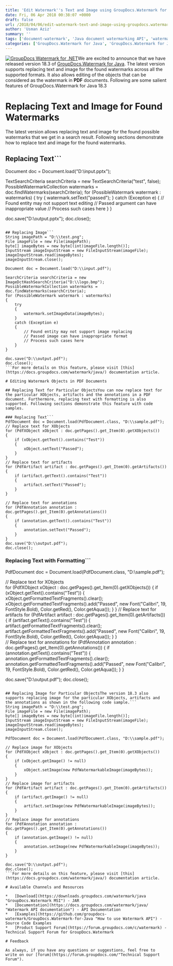 ```yaml
---
title: 'Edit Watermark''s Text and Image using GroupDocs.Watermark for Java 18.3'
date: Fri, 06 Apr 2018 00:38:07 +0000
draft: false
url: /2018/04/06/edit-watermark-text-and-image-using-groupdocs.watermark-for-java-18.3/
author: 'Usman Aziz'
summary: ''
tags: ['document-watermark', 'Java document watermarking API', 'watermarking API for Java']
categories: ['GroupDocs.Watermark for Java', 'GroupDocs.Watermark for Java Releases', 'GroupDocs.Watermark Product Family']
---
```


[![GroupDocs Watermark for .NET](http://blog.groupdocs.com/wp-content/uploads/sites/4/2018/01/groupdocs-watermark-java.png)](https://products.groupdocs.com/watermark/java)We are excited to announce that we have released version 18.3 of [GroupDocs.Watermark for Java](https://products.groupdocs.com/watermark/java). The latest version supports replacing text and image for the found watermarks across all the supported formats. It also allows editing of the objects that can be considered as the watermark in **PDF** documents. Following are some salient features of GroupDocs.Watermark for Java 18.3

# Replacing Text and Image for Found Watermarks

The latest version allows replacing text and image for the found possible watermarks that we get in a search result. Following sections demonstrate how to replace text and image for the found watermarks.

## Replacing Text```
Document doc = Document.load("D:\\input.pptx");
 
TextSearchCriteria searchCriteria = new TextSearchCriteria("test", false);
PossibleWatermarkCollection watermarks = doc.findWatermarks(searchCriteria);
for (PossibleWatermark watermark : watermarks)
{
    try
    {
        watermark.setText("passed");
    }
    catch (Exception e)
    {
        // Found entity may not support text editing
        // Passed argument can have inappropriate value
        // Process such cases here
    }
}
 
doc.save("D:\\output.pptx");
doc.close();
```

## Replacing Image```
String imagePath = "D:\\test.png";
File imageFile = new File(imagePath);
byte[] imageBytes = new byte[(int)imageFile.length()];
InputStream imageInputStream = new FileInputStream(imageFile);
imageInputStream.read(imageBytes);
imageInputStream.close();
 
Document doc = Document.load("D:\\input.pdf");
 
SearchCriteria searchCriteria = new ImageDctHashSearchCriteria("D:\\logo.bmp");
PossibleWatermarkCollection watermarks = doc.findWatermarks(searchCriteria);
for (PossibleWatermark watermark : watermarks)
{
    try
    {
        watermark.setImageData(imageBytes);
    }
    catch (Exception e)
    {
        // Found entity may not support image replacing
        // Passed image can have inappropriate format
        // Process such cases here
    }
}
 
doc.save("D:\\output.pdf");
doc.close();
```For more details on this feature, please visit [this](https://docs.groupdocs.com/watermark/java/) documentation article.

# Editing Watermark Objects in PDF Documents

## Replacing Text for Particular ObjectsYou can now replace text for the particular XObjects, artifacts and the annotations in a PDF document. Furthermore, replacing text with formatting is also supported. Following sections demonstrate this feature with code samples.

### Replacing Text```
PdfDocument doc = Document.load(PdfDocument.class, "D:\\sample.pdf");
// Replace text for XObjects
for (PdfXObject xObject : doc.getPages().get_Item(0).getXObjects())
{
    if (xObject.getText().contains("Test"))
    {
        xObject.setText("Passed");
    }
}
// Replace text for artifacts
for (PdfArtifact artifact : doc.getPages().get_Item(0).getArtifacts())
{
    if (artifact.getText().contains("Test"))
    {
        artifact.setText("Passed");
    }
}   

// Replace text for annotations
for (PdfAnnotation annotation : doc.getPages().get_Item(0).getAnnotations())
{
    if (annotation.getText().contains("Test"))
    {
        annotation.setText("Passed");
    }
}
doc.save("D:\\output.pdf");
doc.close(); 
```

### Replacing Text with Formatting```
PdfDocument doc = Document.load(PdfDocument.class, "D:\\sample.pdf");

// Replace text for XObjects    
for (PdfXObject xObject : doc.getPages().get_Item(0).getXObjects())
{
    if (xObject.getText().contains("Test"))
    {
        xObject.getFormattedTextFragments().clear();
        xObject.getFormattedTextFragments().add("Passed", new Font("Calibri", 19, FontStyle.Bold), Color.getRed(), Color.getAqua());
    }
}
// Replace text for artifacts
for (PdfArtifact artifact : doc.getPages().get_Item(0).getArtifacts())
{
    if (artifact.getText().contains("Test"))
    {
        artifact.getFormattedTextFragments().clear();
        artifact.getFormattedTextFragments().add("Passed", new Font("Calibri", 19, FontStyle.Bold), Color.getRed(), Color.getAqua());
    }
}    
// Replace text for annotations
for (PdfAnnotation annotation : doc.getPages().get_Item(0).getAnnotations())
{
    if (annotation.getText().contains("Test"))
    {
        annotation.getFormattedTextFragments().clear();
        annotation.getFormattedTextFragments().add("Passed", new Font("Calibri", 19, FontStyle.Bold), Color.getRed(), Color.getAqua());
    }
}    

doc.save("D:\\output.pdf");
doc.close();
```

## Replacing Image for Particular ObjectsThe version 18.3 also supports replacing image for the particular XObjects, artifacts and the annotations as shown in the following code sample.```
String imagePath = "D:\\test.png";
File imageFile = new File(imagePath);
byte[] imageBytes = new byte[(int)imageFile.length()];
InputStream imageInputStream = new FileInputStream(imageFile);
imageInputStream.read(imageBytes);
imageInputStream.close();

PdfDocument doc = Document.load(PdfDocument.class, "D:\\sample.pdf");

// Replace image for XObjects
for (PdfXObject xObject : doc.getPages().get_Item(0).getXObjects())
{
    if (xObject.getImage() != null)
    {
        xObject.setImage(new PdfWatermarkableImage(imageBytes));
    }
}    
// Replace image for artifacts
for (PdfArtifact artifact : doc.getPages().get_Item(0).getArtifacts())
{
    if (artifact.getImage() != null)
    {
        artifact.setImage(new PdfWatermarkableImage(imageBytes));
    }
}
// Replace image for annotations
for (PdfAnnotation annotation : doc.getPages().get_Item(0).getAnnotations())
{
    if (annotation.getImage() != null)
    {
        annotation.setImage(new PdfWatermarkableImage(imageBytes));
    }
}

doc.save("D:\\output.pdf");
doc.close();
```For more details on this feature, please visit [this](https://docs.groupdocs.com/watermark/java/) documentation article.

# Available Channels and Resources

*   [Download](https://downloads.groupdocs.com/watermark/java "GroupDocs.Watermark MSI") - JAR
*   [Documentation](https://docs.groupdocs.com/watermark/java/ "Watermark API documentation") - API Documentation
*   [Examples](https://github.com/groupdocs-watermark/GroupDocs.Watermark-for-Java "How to use Watermark API") - Source Code Examples
*   [Product Support Forum](https://forum.groupdocs.com/c/watermark) - Technical Support Forum for GroupDocs.Watermark

# Feedback

As always, if you have any questions or suggestions, feel free to write on our [forum](https://forum.groupdocs.com/"Technical Support Forum").




